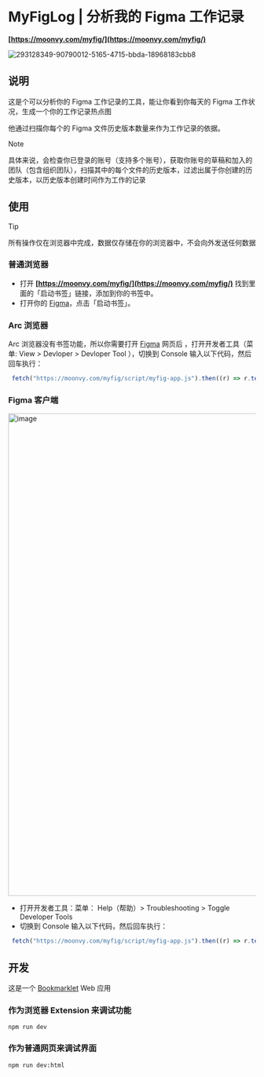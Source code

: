 # MyFigLog | 分析我的 Figma 工作记录

**[https://moonvy.com/myfig/](https://moonvy.com/myfig/)**

![293128349-90790012-5165-4715-bbda-18968183cbb8](https://github.com/yArna/myFigLog/assets/82231420/ac7a1685-5c9b-416a-be57-8135249da315)


## 说明

这是个可以分析你的 Figma 工作记录的工具，能让你看到你每天的 Figma 工作状况，生成一个你的工作记录热点图

他通过扫描你每个的 Figma 文件历史版本数量来作为工作记录的依据。

 
> [!NOTE]  
> 具体来说，会检查你已登录的账号（支持多个账号），获取你账号的草稿和加入的团队（包含组织团队），扫描其中的每个文件的历史版本，过滤出属于你创建的历史版本，以历史版本创建时间作为工作的记录






## 使用

 
> [!TIP]  
> 所有操作仅在浏览器中完成，数据仅存储在你的浏览器中，不会向外发送任何数据


### 普通浏览器
 - 打开 **[https://moonvy.com/myfig/](https://moonvy.com/myfig/)** 找到里面的「启动书签」链接，添加到你的书签中。
 - 打开你的 [Figma](https://www.figma.com/files/recents-and-sharing/recently-viewed)，点击「启动书签」。


### Arc 浏览器

Arc 浏览器没有书签功能，所以你需要打开 [Figma](https://www.figma.com/files/recents-and-sharing/recently-viewed) 网页后 ，打开开发者工具（菜单: View > Devloper > Devloper Tool ），切换到 Console 输入以下代码，然后回车执行：

```js
 fetch("https://moonvy.com/myfig/script/myfig-app.js").then((r) => r.text().then((c) => eval(c)))
```

### Figma 客户端
 <img width="982" alt="image" src="https://github.com/yArna/myFigLog/assets/82231420/b59270ae-df56-48ec-8296-de2a3bf7131a">


- 打开开发者工具：菜单： Help（帮助）> Troubleshooting > Toggle Developer Tools
- 切换到 Console 输入以下代码，然后回车执行：
```js
 fetch("https://moonvy.com/myfig/script/myfig-app.js").then((r) => r.text().then((c) => eval(c)))
```
 
## 开发
这是一个 [Bookmarklet](https://en.wikipedia.org/wiki/Bookmarklet) Web 应用


### 作为浏览器 Extension 来调试功能
```
npm run dev
```

### 作为普通网页来调试界面
```
npm run dev:html
```
